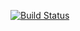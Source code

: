 [![Build Status](https://travis-ci.org/ugab/ohtu-viikko1.svg?branch=master)](https://travis-ci.org/ugab/ohtu-viikko1)
